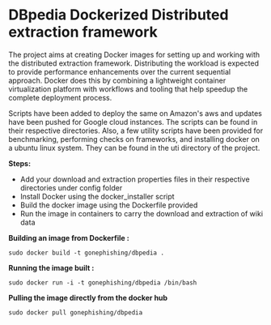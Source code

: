 # DBpedia Dockerized Distributed extraction framework

The project aims at creating Docker images for setting up and working with the distributed extraction framework. Distributing the workload is expected to provide performance enhancements over the current sequential approach. Docker does this by combining a lightweight container virtualization platform with workflows and tooling that help speedup the complete deployment process.

Scripts have been added to deploy the same on Amazon's aws and updates have been pushed for Google cloud instances. The scripts can be found in their respective directories. Also, a few utility scripts have been provided for benchmarking, performing checks on frameworks, and installing docker on a ubuntu linux system. They can be found in the uti directory of the project.

**Steps:**
- Add your download and extraction properties files in their respective directories under config folder
- Install Docker using the docker_installer script
- Build the docker image using the Dockerfile provided
- Run the image in containers to carry the download and extraction of wiki data
 

**Building an image from Dockerfile :**

`sudo docker build -t gonephishing/dbpedia .`

**Running the image built :**

`sudo docker run -i -t gonephishing/dbpedia /bin/bash`

**Pulling the image directly from the docker hub**

`sudo docker pull gonephishing/dbpedia`
